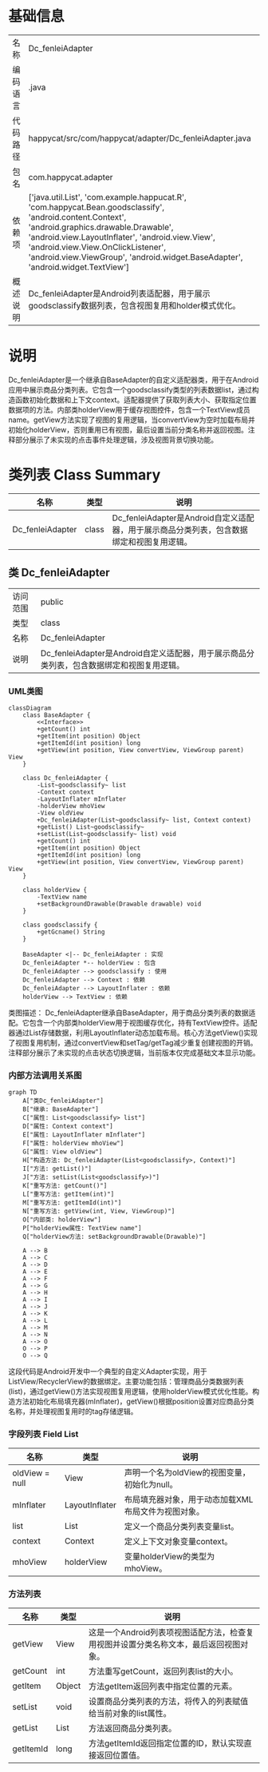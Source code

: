 # 基础信息

|      |      |
|------|------|
| 名称 | Dc_fenleiAdapter |
| 编码语言 | .java |
| 代码路径 | happycat/src/com/happycat/adapter/Dc_fenleiAdapter.java |
| 包名 | com.happycat.adapter |
| 依赖项 | ['java.util.List', 'com.example.happucat.R', 'com.happycat.Bean.goodsclassify', 'android.content.Context', 'android.graphics.drawable.Drawable', 'android.view.LayoutInflater', 'android.view.View', 'android.view.View.OnClickListener', 'android.view.ViewGroup', 'android.widget.BaseAdapter', 'android.widget.TextView'] |
| 概述说明 | Dc_fenleiAdapter是Android列表适配器，用于展示goodsclassify数据列表，包含视图复用和holder模式优化。 |

# 说明

Dc_fenleiAdapter是一个继承自BaseAdapter的自定义适配器类，用于在Android应用中展示商品分类列表。它包含一个goodsclassify类型的列表数据list，通过构造函数初始化数据和上下文context。适配器提供了获取列表大小、获取指定位置数据项的方法。内部类holderView用于缓存视图控件，包含一个TextView成员name。getView方法实现了视图的复用逻辑，当convertView为空时加载布局并初始化holderView，否则重用已有视图，最后设置当前分类名称并返回视图。注释部分展示了未实现的点击事件处理逻辑，涉及视图背景切换功能。

# 类列表 Class Summary

| 名称   | 类型  | 说明 |
|-------|------|-------------|
| Dc_fenleiAdapter | class | Dc_fenleiAdapter是Android自定义适配器，用于展示商品分类列表，包含数据绑定和视图复用逻辑。 |



## 类 Dc_fenleiAdapter

|      |      |
|------|------|
| 访问范围 | public |
| 类型 | class |
| 名称 | Dc_fenleiAdapter |
| 说明 | Dc_fenleiAdapter是Android自定义适配器，用于展示商品分类列表，包含数据绑定和视图复用逻辑。 |


### UML类图

```mermaid
classDiagram
    class BaseAdapter {
        <<Interface>>
        +getCount() int
        +getItem(int position) Object
        +getItemId(int position) long
        +getView(int position, View convertView, ViewGroup parent) View
    }

    class Dc_fenleiAdapter {
        -List~goodsclassify~ list
        -Context context
        -LayoutInflater mInflater
        -holderView mhoView
        -View oldView
        +Dc_fenleiAdapter(List~goodsclassify~ list, Context context)
        +getList() List~goodsclassify~
        +setList(List~goodsclassify~ list) void
        +getCount() int
        +getItem(int position) Object
        +getItemId(int position) long
        +getView(int position, View convertView, ViewGroup parent) View
    }

    class holderView {
        -TextView name
        +setBackgroundDrawable(Drawable drawable) void
    }

    class goodsclassify {
        +getGcname() String
    }

    BaseAdapter <|-- Dc_fenleiAdapter : 实现
    Dc_fenleiAdapter *-- holderView : 包含
    Dc_fenleiAdapter --> goodsclassify : 使用
    Dc_fenleiAdapter --> Context : 依赖
    Dc_fenleiAdapter --> LayoutInflater : 依赖
    holderView --> TextView : 依赖
```

类图描述：
Dc_fenleiAdapter继承自BaseAdapter，用于商品分类列表的数据适配。它包含一个内部类holderView用于视图缓存优化，持有TextView控件。适配器通过List<goodsclassify>存储数据，利用LayoutInflater动态加载布局。核心方法getView()实现了视图复用机制，通过convertView和setTag/getTag减少重复创建视图的开销。注释部分展示了未实现的点击状态切换逻辑，当前版本仅完成基础文本显示功能。


### 内部方法调用关系图

```mermaid
graph TD
    A["类Dc_fenleiAdapter"]
    B["继承: BaseAdapter"]
    C["属性: List<goodsclassify> list"]
    D["属性: Context context"]
    E["属性: LayoutInflater mInflater"]
    F["属性: holderView mhoView"]
    G["属性: View oldView"]
    H["构造方法: Dc_fenleiAdapter(List<goodsclassify>, Context)"]
    I["方法: getList()"]
    J["方法: setList(List<goodsclassify>)"]
    K["重写方法: getCount()"]
    L["重写方法: getItem(int)"]
    M["重写方法: getItemId(int)"]
    N["重写方法: getView(int, View, ViewGroup)"]
    O["内部类: holderView"]
    P["holderView属性: TextView name"]
    Q["holderView方法: setBackgroundDrawable(Drawable)"]

    A --> B
    A --> C
    A --> D
    A --> E
    A --> F
    A --> G
    A --> H
    A --> I
    A --> J
    A --> K
    A --> L
    A --> M
    A --> N
    A --> O
    O --> P
    O --> Q
```

这段代码是Android开发中一个典型的自定义Adapter实现，用于ListView/RecyclerView的数据绑定。主要功能包括：管理商品分类数据列表(list)，通过getView()方法实现视图复用逻辑，使用holderView模式优化性能。构造方法初始化布局填充器(mInflater)，getView()根据position设置对应商品分类名称，并处理视图复用时的tag存储逻辑。

### 字段列表 Field List

| 名称  | 类型  | 说明 |
|-------|-------|------|
| oldView = null | View | 声明一个名为oldView的视图变量，初始化为null。 |
| mInflater | LayoutInflater | 布局填充器对象，用于动态加载XML布局文件为视图对象。 |
| list | List<goodsclassify> | 定义一个商品分类列表变量list。 |
| context | Context | 定义上下文对象变量context。 |
| mhoView | holderView | 变量holderView的类型为mhoView。 |

### 方法列表

| 名称  | 类型  | 说明 |
|-------|-------|------|
| getView | View | 这是一个Android列表项视图适配方法，检查复用视图并设置分类名称文本，最后返回视图对象。 |
| getCount | int | 方法重写getCount，返回列表list的大小。 |
| getItem | Object | 方法getItem返回列表中指定位置的元素。 |
| setList | void | 设置商品分类列表的方法，将传入的列表赋值给当前对象的list属性。 |
| getList | List<goodsclassify> | 方法返回商品分类列表。 |
| getItemId | long | 方法getItemId返回指定位置的ID，默认实现直接返回位置值。 |




